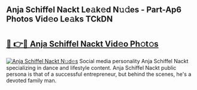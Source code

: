## Anja Schiffel Nackt Le𝚊k𝚎d N𝚞𝚍es - Part-Ap6 Photos Vid𝚎o Le𝚊ks TCkDN

# <h2><a href="http://fb1kq8.evod.top/?m=Anja+Schiffel+Nackt">🔗 👉🔴 Anja Schiffel Nackt Vid𝚎o Ph𝚘t𝚘s</a></h2>

[![Anja Schiffel Nackt N𝚞d𝚎s](https://i.imgur.com/8V9OHl7.gif)](http://fb1kq8.evod.top/?m=Anja+Schiffel+Nackt)
Social media personality Anja Schiffel Nackt specializing in dance and lifestyle content. Anja Schiffel Nackt public persona is that of a successful entrepreneur, but behind the scenes, he's a devoted family man. 
